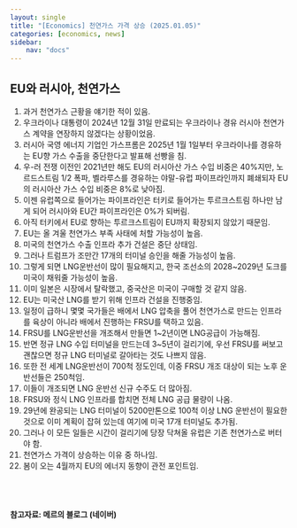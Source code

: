 ```yaml
---
layout: single
title: "[Economics] 천연가스 가격 상승 (2025.01.05)"
categories: [economics, news]
sidebar:
    nav: "docs"
---
```


## EU와 러시아, 천연가스
1. 과거 천연가스 근황을 얘기한 적이 있음.
1. 우크라이나 대통령이 2024년 12월 31일 만료되는 우크라이나 경유 러시아 천연가스 계약을 연장하지 않겠다는 상황이었음.
1. 러시아 국영 에너지 기업인 가스프롬은 2025년 1월 1일부터 우크라이나를 경유하는 EU향 가스 수출을 중단한다고 발표해 선빵을 침.
1. 우-러 전쟁 이전인 2021년만 해도 EU의 러시아산 가스 수입 비중은 40%지만, 노르드스트림 1/2 폭파, 벨라루스를 경유하는 야말-유럽 파이프라인까지 폐쇄되자 EU의 러시아산 가스 수입 비중은 8%로 낮아짐.
1. 이젠 유럽쪽으로 들어가는 파이프라인은 터키로 들어가는 투르크스트림 하나만 남게 되어 러시아와 EU간 파이프라인은 0%가 되버림.
1. 아직 터키에서 EU로 향하는 투르크스트림이 EU까지 확장되지 않았기 때문임.
1. EU는 올 겨울 천연가스 부족 사태에 처할 가능성이 높음.
1. 미국의 천연가스 수출 인프라 추가 건설은 중단 상태임.
1. 그러나 트럼프가 조만간 17개의 터미널 승인을 해줄 가능성이 높음.
1. 그렇게 되면 LNG운반선이 많이 필요해지고, 한국 조선소의 2028~2029년 도크를 미국이 채워줄 가능성이 높음.
1. 이미 일본은 시장에서 탈락했고, 중국산은 미국이 구매할 것 같지 않음.
1. EU는 미국산 LNG를 받기 위해 인프라 건설을 진행중임.
1. 일정이 급하니 몇몇 국가들은 배에서 LNG 압축을 풀어 천연가스로 만드는 인프라를 육상이 아니라 배에서 진행하는 FRSU를 택하고 있음.
1. FRSU를 LNG운반선을 개조해서 만들면 1~2년이면 LNG공급이 가능해짐.
1. 반면 정규 LNG 수입 터미널을 만드는데 3~5년이 걸리기에, 우선 FRSU를 써보고 괜찮으면 정규 LNG 터미널로 갈아타는 것도 나쁘지 않음.
1. 또한 전 세계 LNG운반선이 700척 정도인데, 이중 FRSU 개조 대상이 되는 노후 운반선들은 250척임.
1. 이들이 개조되면 LNG 운반선 신규 수주도 더 많아짐.
1. FRSU와 정식 LNG 인프라를 합치면 전체 LNG 공급 물량이 나옴.
1. 29년에 완공되는 LNG 터미널이 5200만톤으로 100척 이상 LNG 운반선이 필요한 것으로 이미 계획이 잡혀 있는데 여기에 미국 17개 터미널도 추가됨.
1. 그러나 이 모든 일들은 시간이 걸리기에 당장 닥쳐올 유럽은 기존 천연가스로 버터야 함.
1. 천연가스 가격이 상승하는 이유 중 하나임.
1. 봄이 오는 4월까지 EU의 에너지 동향이 관전 포인트임.



<br/>
<br/>

#### 참고자료: 메르의 블로그 (네이버) 